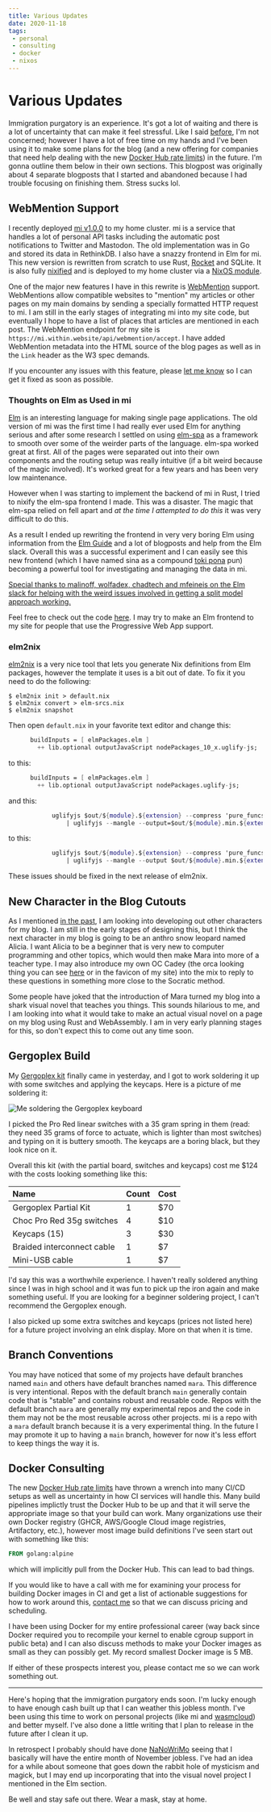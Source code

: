 ```yaml
---
title: Various Updates
date: 2020-11-18
tags:
 - personal
 - consulting
 - docker
 - nixos
---
```


# Various Updates

Immigration purgatory is an experience. It's got a lot of waiting and there is a
lot of uncertainty that can make it feel stressful. Like I said
[before](/blog/new-adventures-2020-10-24), I'm not concerned; however I have a
lot of free time on my hands and I've been using it to make some plans for the
blog (and a new offering for companies that need help dealing with the new
[Docker Hub rate
limits](https://docs.docker.com/docker-hub/download-rate-limit/)) in the future.
I'm gonna outline them below in their own sections. This blogpost was originally
about 4 separate blogposts that I started and abandoned because I had trouble
focusing on finishing them. Stress sucks lol.

## WebMention Support

I recently deployed [mi v1.0.0](https://github.com/Xe/mi) to my home cluster. mi
is a service that handles a lot of personal API tasks including the automatic
post notifications to Twitter and Mastodon. The old implementation was in Go and
stored its data in RethinkDB. I also have a snazzy frontend in Elm for mi. This
new version is rewritten from scratch to use Rust, [Rocket](https://rocket.rs/)
and SQLite. It is also fully
[nixified](https://github.com/Xe/mi/blob/mara/default.nix) and is deployed to my
home cluster via a [NixOS
module](https://github.com/Xe/nixos-configs/blob/master/common/services/mi.nix).

One of the major new features I have in this rewrite is
[WebMention](https://www.w3.org/TR/webmention/) support. WebMentions allow
compatible websites to "mention" my articles or other pages on my main domains
by sending a specially formatted HTTP request to mi. I am still in the early
stages of integrating mi into my site code, but eventually I hope to have a list
of places that articles are mentioned in each post. The WebMention endpoint for
my site is `https://mi.within.website/api/webmention/accept`. I have added
WebMention metadata into the HTML source of the blog pages as well as in the
`Link` header as the W3 spec demands.

If you encounter any issues with this feature, please [let me know](/contact) so
I can get it fixed as soon as possible.

### Thoughts on Elm as Used in mi

[Elm](https://elm-lang.org/) is an interesting language for making single page
applications. The old version of mi was the first time I had really ever used
Elm for anything serious and after some research I settled on using
[elm-spa](https://www.elm-spa.dev/) as a framework to smooth over some of the
weirder parts of the language. elm-spa worked great at first. All of the pages
were separated out into their own components and the routing setup was really
intuitive (if a bit weird because of the magic involved). It's worked great for
a few years and has been very low maintenance.

However when I was starting to implement the backend of mi in Rust, I tried to
nixify the elm-spa frontend I made. This was a disaster. The magic that elm-spa
relied on fell apart and _at the time I attempted to do this_ it was very
difficult to do this.

As a result I ended up rewriting the frontend in very very boring Elm using
information from the [Elm Guide](https://guide.elm-lang.org/) and a lot of
blogposts and help from the Elm slack. Overall this was a successful experiment
and I can easily see this new frontend (which I have named sina as a compound
[toki pona](https://tokipona.org/) pun) becoming a powerful tool for
investigating and managing the data in mi.

[Special thanks to malinoff, wolfadex, chadtech and mfeineis on the Elm slack
for helping with the weird issues involved in getting a split model approach
working.](conversation://Mara/hacker)

Feel free to check out the code [here](https://github.com/Xe/mi/tree/mara/sina).
I may try to make an Elm frontend to my site for people that use the Progressive
Web App support.

### elm2nix

[elm2nix](https://github.com/cachix/elm2nix) is a very nice tool that lets you
generate Nix definitions from Elm packages, however the
template it uses is a bit out of date. To fix it you need to do the following:

```console
$ elm2nix init > default.nix
$ elm2nix convert > elm-srcs.nix
$ elm2nix snapshot
```

Then open `default.nix` in your favorite text editor and change this:

```nix
      buildInputs = [ elmPackages.elm ]
        ++ lib.optional outputJavaScript nodePackages_10_x.uglify-js;
```

to this:

```nix
      buildInputs = [ elmPackages.elm ]
        ++ lib.optional outputJavaScript nodePackages.uglify-js;
```

and this:

```nix
            uglifyjs $out/${module}.${extension} --compress 'pure_funcs="F2,F3,F4,F5,F6,F7,F8,F9,A2,A3,A4,A5,A6,A7,A8,A9",pure_getters,keep_fargs=false,unsafe_comps,unsafe' \
                | uglifyjs --mangle --output=$out/${module}.min.${extension}
```

to this:

```nix
            uglifyjs $out/${module}.${extension} --compress 'pure_funcs="F2,F3,F4,F5,F6,F7,F8,F9,A2,A3,A4,A5,A6,A7,A8,A9",pure_getters,keep_fargs=false,unsafe_comps,unsafe' \
                | uglifyjs --mangle --output $out/${module}.min.${extension}
```

These issues should be fixed in the next release of elm2nix.

## New Character in the Blog Cutouts

As I mentioned [in the past](/blog/how-mara-works-2020-09-30), I am looking into
developing out other characters for my blog. I am still in the early stages of
designing this, but I think the next character in my blog is going to be an
anthro snow leopard named Alicia. I want Alicia to be a beginner that is very
new to computer programming and other topics, which would then make Mara into
more of a teacher type. I may also introduce my own OC Cadey (the orca looking
thing you can see [here](https://christine.website/static/img/avatar_large.png)
or in the favicon of my site) into the mix to reply to these questions in
something more close to the Socratic method.

Some people have joked that the introduction of Mara turned my blog into a shark
visual novel that teaches you things. This sounds hilarious to me, and I am
looking into what it would take to make an actual visual novel on a page on my
blog using Rust and WebAssembly. I am in very early planning stages for this, so
don't expect this to come out any time soon.

## Gergoplex Build

My [Gergoplex kit](https://www.gboards.ca/product/gergoplex) finally came in
yesterday, and I got to work soldering it up with some switches and applying the
keycaps. Here is a picture of me soldering it:

![Me soldering the Gergoplex
keyboard](https://cdn.christine.website/file/christine-static/img/keeb/gergoplex/Elm3dN8XUAAYHws.jpg)

I picked the Pro Red linear switches with a 35 gram spring in them (read: they
need 35 grams of force to actuate, which is lighter than most switches) and
typing on it is buttery smooth. The keycaps are a boring black, but they look
nice on it.

Overall this kit (with the partial board, switches and keycaps) cost me $124
with the costs looking something like this:

| Name                       | Count  | Cost  |
| :------------------------- | :----- | :---- |
| Gergoplex Partial Kit      |      1 | $70   |
| Choc Pro Red 35g switches  |      4 | $10   |
| Keycaps (15)               |      3 | $30   |
| Braided interconnect cable |      1 | $7    |
| Mini-USB cable             |      1 | $7    |

I'd say this was a worthwhile experience. I haven't really soldered anything
since I was in high school and it was fun to pick up the iron again and make
something useful. If you are looking for a beginner soldering project, I can't
recommend the Gergoplex enough.

I also picked up some extra switches and keycaps (prices not listed here) for a
future project involving an eInk display. More on that when it is time.

## Branch Conventions

You may have noticed that some of my projects have default branches named `main`
and others have default branches named `mara`. This difference is very
intentional. Repos with the default branch `main` generally contain code that is
"stable" and contains robust and reusable code. Repos with the default branch
`mara` are generally my experimental repos and the code in them may not be the
most reusable across other projects. mi is a repo with a `mara` default branch
because it is a very experimental thing. In the future I may promote it up to
having a `main` branch, however for now it's less effort to keep things the way
it is.

## Docker Consulting

The new [Docker Hub rate
limits](https://docs.docker.com/docker-hub/download-rate-limit/) have thrown a
wrench into many CI/CD setups as well as uncertainty in how CI services will
handle this. Many build pipelines implictly trust the Docker Hub to be up and
that it will serve the appropriate image so that your build can work. Many
organizations use their own Docker registry (GHCR, AWS/Google Cloud image
registries, Artifactory, etc.), however most image build definitions I've seen
start out with something like this:

```Dockerfile
FROM golang:alpine
```

which will implicitly pull from the Docker Hub. This can lead to bad things.

If you would like to have a call with me for examining your process for building
Docker images in CI and get a list of actionable suggestions for how to work
around this, [contact me](/contact) so that we can discuss pricing and
scheduling. 

I have been using Docker for my entire professional career (way back since
Docker required you to recompile your kernel to enable cgroup support in public
beta) and I can also discuss methods to make your Docker images as small as they
can possibly get. My record smallest Docker image is 5 MB.

If either of these prospects interest you, please contact me so we can work
something out.

---

Here's hoping that the immigration purgatory ends soon. I'm lucky enough to have
enough cash built up that I can weather this jobless month. I've been using this
time to work on personal projects (like mi and
[wasmcloud](https://wasmcloud.app)) and better myself. I've also done a little
writing that I plan to release in the future after I clean it up.

In retrospect I probably should have done [NaNoWriMo](https://nanowrimo.org/)
seeing that I basically will have the entire month of November jobless. I've had
an idea for a while about someone that goes down the rabbit hole of mysticism
and magick, but I may end up incorporating that into the visual novel project I
mentioned in the Elm section.

Be well and stay safe out there. Wear a mask, stay at home.
